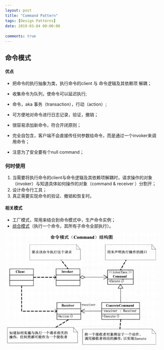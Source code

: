 ```yaml
---
layout: post
title: "Command Pattern"
tags: [Design Patterns]
date: 2019-03-04 00:00:00

comments: true
---  
```


## 命令模式  

#### 优点  

- 把命令的执行抽象为类，执行命令的client 与 命令逻辑及其依赖项 解耦；

- 收集命令为队列，使命令可以延迟执行;
- 命令，aka 事务（transaction），行动（action）;
- 可方便地对命令进行日志记录，验证，撤销；
- 很容易添加新命令，符合开闭原则；
- 完全自包含，客户端不会直接传任何参数给命令，而是通过一个invoker来调用命令；
- 注意为了安全要有个null command；

### 何时使用  

1. 当需要将执行命令的client与命令逻辑及其依赖项解耦时，请求操作的对象（invoker）与知道具体如何操作的对象（command & receiver ）分割开；
2. 设计命令行工具；
3. 真正需要实现命令的验证、撤销和恢复时。

#### 相关模式  

* 工厂模式，常用来结合到命令模式中，生产命令实例；
* [组合模式](https://fuyangzhen.github.io/2019/03/04/DP-Composite-Pattern/)（执行一个命令，其所有子命令全部执行）。

![command](/assets/gallery/command.png)

<!--more-->  

